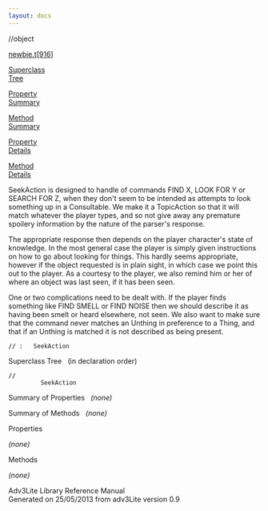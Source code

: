 ```yaml
---
layout: docs
---
```

<span class="title">//</span><span class="type">object</span>

[newbie.t](../file/newbie.t.html)\[[916](../source/newbie.t.html#916)\]

[Superclass  
Tree](#_SuperClassTree_)

[Property  
Summary](#_PropSummary_)

[Method  
Summary](#_MethodSummary_)

[Property  
Details](#_Properties_)

[Method  
Details](#_Methods_)



SeekAction is designed to handle of commands FIND X, LOOK FOR Y or
SEARCH FOR Z, when they don't seem to be intended as attempts to look
something up in a Consultable. We make it a TopicAction so that it will
match whatever the player types, and so not give away any premature
spoilery information by the nature of the parser's response.

The appropriate response then depends on the player character's state of
knowledge. In the most general case the player is simply given
instructions on how to go about looking for things. This hardly seems
appropriate, however if the object requested is in plain sight, in which
case we point this out to the player. As a courtesy to the player, we
also remind him or her of where an object was last seen, if it has been
seen.

One or two complications need to be dealt with. If the player finds
something like FIND SMELL or FIND NOISE then we should describe it as
having been smelt or heard elsewhere, not seen. We also want to make
sure that the command never matches an Unthing in preference to a Thing,
and that if an Unthing is matched it is not described as being present.

**`//`**` :   SeekAction`



<span id="_SuperClassTree_"></span>



<span class="hdln">Superclass Tree</span>   (in declaration order)



**`//`**  
`         SeekAction`  
<span id="_PropSummary_"></span>



<span class="hdln">Summary of Properties</span>  
*(none)* <span id="_MethodSummary_"></span>



<span class="hdln">Summary of Methods</span>  
*(none)* <span id="_Properties_"></span>



<span class="hdln">Properties</span>  



*(none)* <span id="_Methods_"></span>



<span class="hdln">Methods</span>  



*(none)*



Adv3Lite Library Reference Manual  
Generated on 25/05/2013 from adv3Lite version 0.9



